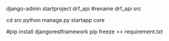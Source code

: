 django-admin startproject drf_api
#rename drf_api src

cd src
python manage.py startapp core


#pip install djangorestframework
pip freeze >> requirement.txt 

